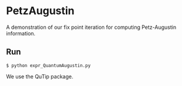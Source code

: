 # PetzAugustin
A demonstration of our fix point iteration for computing Petz-Augustin information.
## Run 
```
$ python expr_QuantumAugustin.py
```
We use the QuTip package.

